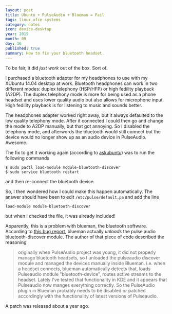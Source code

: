 ```yaml
---
layout: post
title: Ubuntu + PulseAudio + Blueman = Fail
tags: linux xfce systems
category: notes
icon: device-desktop
year: 2015
month: 09
day: 16
published: true
summary: How to fix your bluetooth headset.
---
```


To be fair, it did _just work_ out of the box.
Sort of.

I purchased a bluetooth adapter for my headphones to use with my XUbuntu 14.04 desktop at work.
Bluetooth headphones can work in two different modes: duplex telephony (HSP/HFP) or high fedility playback (A2DP).
The duplex telephony mode is more for being used as a phone headset and uses lower quality audio but also allows for microphone input.
High fedility playback is for listening to music and sounds better.

The headphones adapter worked right away, but it always defaulted to the low quality telephony mode.
After it connected I could then go and change the mode to A2DP manually, but that got annoying.
So I disabled the telephony mode, and afterwords the bluetooth would still connect but the device would no longer show up as an audio device in PulseAudio. 
Awesome.

The fix to get it working again (according to [askubuntu](http://askubuntu.com/q/366032)) was to run the following commands

```
$ sudo pactl load-module module-bluetooth-discover
$ sudo service bluetooth restart
```

and then re-connect the bluetooth device.

So, I then wondered how I could make this happen automatically.
The answer should have been to edit ``/etc/pulse/default.pa`` and add the line 

```
load-module module-bluetooth-discover
```

but when I checked the file, it was already included! 


Apparently, this is a problem with blueman, the bluetooth software.
According to [this bug report](https://github.com/blueman-project/blueman/issues/64), blueman actually _unloads_ the pulse audio bluetooth-discover module. 
The author of that piece of code described the reasoning

> originally when PulseAudio project was young, it did not properly manage bluetooth headsets, so I unloaded the pulseaudio discover module and managed the devices manually inside Blueman.
> i.e. when a headset connects, blueman automatically detects that, loads Pulseaudio module "bluetooth-device", routes active streams to the headset.
> Lately I've tested that functionality in KDE and it appears that Pulseaudio now manges everything correctly.
> So the PulseAudio plugin in Blueman probably needs to be disabled or patched accordingly with the functionality of latest versions of Pulseaudio.

A patch was released about a year ago.

